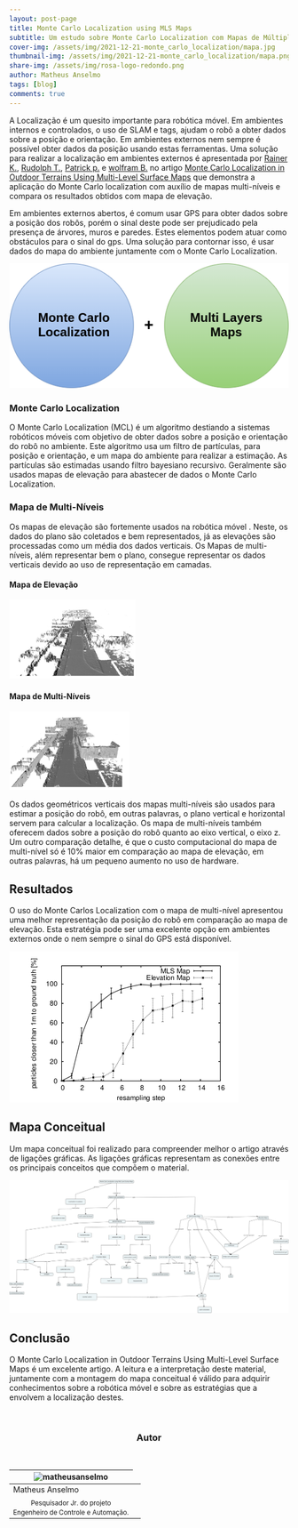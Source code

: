 ```yaml
---
layout: post-page
title: Monte Carlo Localization using MLS Maps
subtitle: Um estudo sobre Monte Carlo Localization com Mapas de Múltiplos-Níveis 
cover-img: /assets/img/2021-12-21-monte_carlo_localization/mapa.jpg
thumbnail-img: /assets/img/2021-12-21-monte_carlo_localization/mapa.png
share-img: /assets/img/rosa-logo-redondo.png
author: Matheus Anselmo
tags: [blog]
comments: true
---
```




A Localização é  um quesito importante para robótica móvel. Em ambientes internos e controlados, o uso de SLAM e tags, ajudam o robô a obter dados sobre a posição e orientação. Em ambientes externos nem sempre é possível obter dados da posição usando estas ferramentas. Uma solução para realizar a localização em ambientes externos é apresentada por [ Rainer K.](https://www.linkedin.com/in/rainer-k%C3%BCmmerle-256b4a15a/?originalSubdomain=de), [Rudolph T.](https://www.linkedin.com/in/rudolph-triebel-82107713/), [Patrick p.](https://www.linkedin.com/in/patrick-pfaff-97a51b9/) e [wolfram B.](https://www.linkedin.com/in/burgard/) no artigo [Monte Carlo Localization in Outdoor Terrains Using Multi-Level Surface Maps](https://www.researchgate.net/publication/220648287_Monte_Carlo_Localization_in_Outdoor_Terrains_Using_Multi-Level_Surface_Maps) que demonstra a aplicação do Monte Carlo localization com auxílio de mapas multi-níveis e compara os resultados obtidos com mapa de elevação.

Em ambientes externos abertos, é comum usar GPS para obter dados sobre a posição dos robôs, porém o sinal deste pode ser prejudicado pela presença de árvores, muros e paredes. Estes elementos podem atuar como obstáculos para o sinal do gps. Uma solução para contornar isso, é usar dados do mapa do ambiente juntamente com o Monte Carlo Localization.



[![drawing1000](../assets/img/2021-12-21-monte_carlo_localization/slide4.png)](../assets/img/2021-12-21-monte_carlo_localization/slide4.png)

### Monte Carlo Localization


O Monte Carlo Localization (MCL) é um algoritmo destiando a sistemas robóticos móveis com objetivo de obter dados sobre a posição e orientação do robô no ambiente. Este algoritmo  usa um filtro de partículas, para posição e orientação, e um mapa do ambiente para realizar a estimação. As partículas são estimadas usando filtro bayesiano recursivo. Geralmente são usados mapas de elevação para abastecer de dados o Monte Carlo Localization.

### Mapa de Multi-Níveis

Os mapas de elevação são fortemente usados na robótica móvel . Neste, os dados do plano são coletados e bem representados, já as elevações são processadas como um média dos dados verticais. Os Mapas de multi-níveis, além representar bem o plano, consegue representar os dados verticais devido ao uso de representação em camadas.
#### Mapa de Elevação

[![drawing1000](../assets/img/2021-12-21-monte_carlo_localization/elevation.png)](../assets/img/2021-12-21-monte_carlo_localization/elevation.png)


#### Mapa de Multi-Níveis

[![drawing1000](../assets/img/2021-12-21-monte_carlo_localization/multi_layer.png)](../assets/img/2021-12-21-monte_carlo_localization/multi_layer.png)

Os dados geométricos verticais dos mapas multi-níveis são usados para estimar a posição do robô, em outras palavras, o plano vertical e horizontal servem para calcular a localização. Os mapa de multi-níveis também oferecem dados sobre a posição do robô quanto ao eixo vertical, o eixo z. Um outro comparação detalhe, é que o custo computacional do mapa de multi-nível só é 10% maior em comparação ao mapa de elevação, em outras palavras, há um pequeno aumento no uso de hardware.

## Resultados 

O uso do Monte Carlos Localization com o mapa de multi-nível apresentou uma melhor representação da posição do robô em comparação ao mapa de elevação. Esta estratégia pode ser uma excelente opção em ambientes externos onde o nem sempre o sinal do GPS está disponível.

[![drawing1000](../assets/img/2021-12-21-monte_carlo_localization/results1.png)](../assets/img/2021-12-21-monte_carlo_localization/results1.png)


## Mapa Conceitual

Um mapa conceitual foi realizado para compreender melhor o artigo através de ligações gráficas. As ligações gráficas representam as conexões entre os principais  conceitos que compõem o material.


[![drawing1000](../assets/img/2021-12-21-monte_carlo_localization/conceptual_map.jpg)](../assets/img/2021-12-21-monte_carlo_localization/conceptual_map.jpg)




## Conclusão

O Monte Carlo Localization in Outdoor Terrains Using Multi-Level Surface Maps é um excelente artigo. A leitura e a interpretação deste material, juntamente com a montagem do mapa conceitual é válido para adquirir conhecimentos sobre a robótica móvel e sobre as estratégias que a envolvem a localização destes.



<br>

<!-- autor -->
<center><h3 class="post-title">Autor</h3><br/></center>
<div class="row">
  <div class="col-xl-auto offset-xl-0 col-lg-4 offset-lg-0 center">
    <table class="table-borderless highlight">
      <thead>
        <tr>
          <th><img src="{{ 'assets/img/people/matheusanselmo-1.png' | relative_url }}" width="100" alt="matheusanselmo" class="img-fluid rounded-circle" /></th>
        </tr>
      </thead>
      <tbody>
        <tr class="font-weight-bolder" style="text-align: center margin-top: 0">
          <td>Matheus Anselmo</td>
        </tr>
        <tr style="text-align: center" >
          <td style="vertical-align: top"><small>Pesquisador Jr. do projeto <br>Engenheiro de Controle e Automação.</small></td>
          <td></td>
        </tr>
      </tbody>
    </table>
  </div>
</div>

<br>